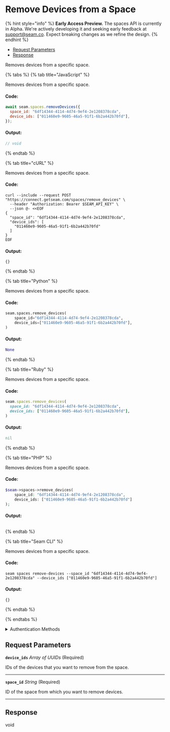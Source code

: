 # Remove Devices from a Space
{% hint style="info" %}
**Early Access Preview.** The spaces API is currently in Alpha. We're actively developing it and seeking early feedback at [support@seam.co](mailto:support@seam.co). Expect breaking changes as we refine the design.
{% endhint %}

- [Request Parameters](#request-parameters)
- [Response](#response)

Removes devices from a specific space.


{% tabs %}
{% tab title="JavaScript" %}

Removes devices from a specific space.

#### Code:

```javascript
await seam.spaces.removeDevices({
  space_id: "6df14344-4114-4d74-9ef4-2e1208378cda",
  device_ids: ["011460e9-9605-46a5-91f1-6b2a442b70fd"],
});
```

#### Output:

```javascript
// void
```
{% endtab %}

{% tab title="cURL" %}

Removes devices from a specific space.

#### Code:

```curl
curl --include --request POST "https://connect.getseam.com/spaces/remove_devices" \
  --header "Authorization: Bearer $SEAM_API_KEY" \
  --json @- <<EOF
{
  "space_id": "6df14344-4114-4d74-9ef4-2e1208378cda",
  "device_ids": [
    "011460e9-9605-46a5-91f1-6b2a442b70fd"
  ]
}
EOF
```

#### Output:

```curl
{}
```
{% endtab %}

{% tab title="Python" %}

Removes devices from a specific space.

#### Code:

```python
seam.spaces.remove_devices(
    space_id="6df14344-4114-4d74-9ef4-2e1208378cda",
    device_ids=["011460e9-9605-46a5-91f1-6b2a442b70fd"],
)
```

#### Output:

```python
None
```
{% endtab %}

{% tab title="Ruby" %}

Removes devices from a specific space.

#### Code:

```ruby
seam.spaces.remove_devices(
  space_id: "6df14344-4114-4d74-9ef4-2e1208378cda",
  device_ids: ["011460e9-9605-46a5-91f1-6b2a442b70fd"],
)
```

#### Output:

```ruby
nil
```
{% endtab %}

{% tab title="PHP" %}

Removes devices from a specific space.

#### Code:

```php
$seam->spaces->remove_devices(
    space_id: "6df14344-4114-4d74-9ef4-2e1208378cda",
    device_ids: ["011460e9-9605-46a5-91f1-6b2a442b70fd"]
);
```

#### Output:

```php

```
{% endtab %}

{% tab title="Seam CLI" %}

Removes devices from a specific space.

#### Code:

```seam_cli
seam spaces remove-devices --space_id "6df14344-4114-4d74-9ef4-2e1208378cda" --device_ids ["011460e9-9605-46a5-91f1-6b2a442b70fd"]
```

#### Output:

```seam_cli
{}
```
{% endtab %}

{% endtabs %}


<details>

<summary>Authentication Methods</summary>

- API key
- Personal access token
  <br>Must also include the `seam-workspace` header in the request.

To learn more, see [Authentication](https://docs.seam.co/latest/api/authentication).
</details>

## Request Parameters

**`device_ids`** *Array* *of UUIDs* (Required)

IDs of the devices that you want to remove from the space.

---

**`space_id`** *String* (Required)

ID of the space from which you want to remove devices.

---


## Response

void

